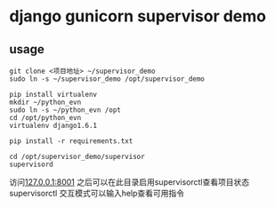 django gunicorn supervisor demo
===

usage
---

    git clone <项目地址> ~/supervisor_demo
    sudo ln -s ~/supervisor_demo /opt/supervisor_demo

    pip install virtualenv
    mkdir ~/python_evn
    sudo ln -s ~/python_evn /opt
    cd /opt/python_evn
    virtualenv django1.6.1

    pip install -r requirements.txt

    cd /opt/supervisor_demo/supervisor
    supervisord

访问[127.0.0.1:8001](http://127.0.0.1:8001)
之后可以在此目录启用supervisorctl查看项目状态
supervisorctl 交互模式可以输入help查看可用指令
